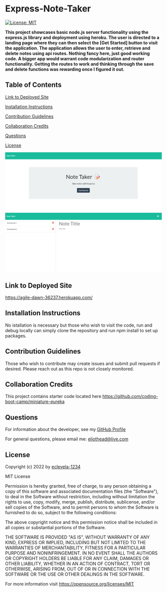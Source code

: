 
# Express-Note-Taker
[![License: MIT](https://img.shields.io/badge/License-MIT-yellow.svg)](https://opensource.org/licenses/MIT)

**This project showcases basic node.js server functionality using the express.js library and deployment using heroku. The user is directed to a landing page where they can then select the [Get Started] button to visit the application. The application allows the user to enter, retrieve and delete notes using api routes. Nothing fancy here, just good working code. A bigger app would warrant code modularization and router functionality. Getting the routes to work and thinking through the save and delete functions was rewarding once I figured it out.**

## Table of Contents


[Link to Deployed Site](#link-to-deployed-site)

[Installation Instructions](#installation-instructions)

[Contribution Guidelines](#contribution-guidelines)

[Collaboration Credits](#collaboration-credits)

[Questions](#questions)

[License](#license)

![landing page](./public/assets/images/Landing.png)
![app screenshote](./public/assets/images/appImg.png)

## Link to Deployed Site

https://agile-dawn-36237.herokuapp.com/
## Installation Instructions

No istallation is necessary but those who wish to visit the code, run and debug locally can simply clone the repository and run npm install to set up packages.
## Contribution Guidelines

Those who wish to contribute may create issues and submit pull requests if desired. Please reach out as this repo is not closely monitored.
## Collaboration Credits

This project contains starter code located here https://github.com/coding-boot-camp/miniature-eureka
## Questions
For information about the developer, see my [GitHub Profile](https://github.com/eclevela-1234)

For general questions, please email me: eliothead@live.com
## License
Copyright (c)  2022 by [eclevela-1234](https://github.com/eclevela-1234)

MIT License

Permission is hereby granted, free of charge, to any person obtaining a copy
of this software and associated documentation files (the "Software"), to deal
in the Software without restriction, including without limitation the rights
to use, copy, modify, merge, publish, distribute, sublicense, and/or sell
copies of the Software, and to permit persons to whom the Software is
furnished to do so, subject to the following conditions:

The above copyright notice and this permission notice shall be included in all
copies or substantial portions of the Software.

THE SOFTWARE IS PROVIDED "AS IS", WITHOUT WARRANTY OF ANY KIND, EXPRESS OR
IMPLIED, INCLUDING BUT NOT LIMITED TO THE WARRANTIES OF MERCHANTABILITY,
FITNESS FOR A PARTICULAR PURPOSE AND NONINFRINGEMENT. IN NO EVENT SHALL THE
AUTHORS OR COPYRIGHT HOLDERS BE LIABLE FOR ANY CLAIM, DAMAGES OR OTHER
LIABILITY, WHETHER IN AN ACTION OF CONTRACT, TORT OR OTHERWISE, ARISING FROM,
OUT OF OR IN CONNECTION WITH THE SOFTWARE OR THE USE OR OTHER DEALINGS IN THE
SOFTWARE.

For more information visit https://opensource.org/licenses/MIT

